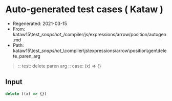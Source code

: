 # Auto-generated test cases ( Kataw )
- Regenerated: 2021-03-15
- From: kataw15\test\__snapshot__/compiler/js/expressions/arrow/position/autogen.md
- Path: kataw15\test\__snapshot__\compiler\js\expressions\arrow\position\gen\delete_paren_arg
> :: test: delete paren arg
> :: case: (x) => {}
## Input

`````js
delete ((x) => {})
`````
